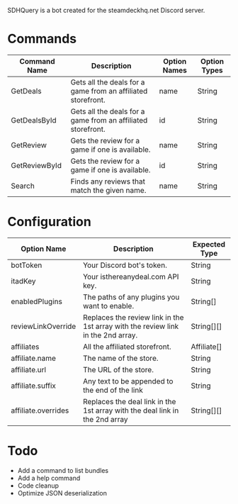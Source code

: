 SDHQuery is a bot created for the steamdeckhq.net Discord server.

# Commands
| Command Name  | Description                                                  | Option Names | Option Types |
|---------------|--------------------------------------------------------------|--------------|--------------|
| GetDeals      | Gets all the deals for a game from an affiliated storefront. | name         | String       |
| GetDealsById  | Gets all the deals for a game from an affiliated storefront. | id           | String       |
| GetReview     | Gets the review for a game if one is available.              | name         | String       |
| GetReviewById | Gets the review for a game if one is available.              | id           | String       |
| Search        | Finds any reviews that match the given name.                 | name         | String       |

# Configuration
| Option Name         | Description                                                                      | Expected Type |
|---------------------|----------------------------------------------------------------------------------|---------------|
| botToken            | Your Discord bot's token.                                                        | String        |
| itadKey             | Your isthereanydeal.com API key.                                                 | String        | 
| enabledPlugins      | The paths of any plugins you want to enable.                                     | String[]      |
| reviewLinkOverride  | Replaces the review link in the 1st array with the review link in the 2nd array. | String[][]    |
| affiliates          | All the affiliated storefront.                                                   | Affiliate[]   |
| affiliate.name      | The name of the store.                                                           | String        |
| affiliate.url       | The URL of the store.                                                            | String        |
| affiliate.suffix    | Any text to be appended to the end of the link                                   | String        |
| affiliate.overrides | Replaces the deal link in the 1st array with the deal link in the 2nd array      | String[][]    |                                       

# Todo
- Add a command to list bundles
- Add a help command
- Code cleanup
- Optimize JSON deserialization